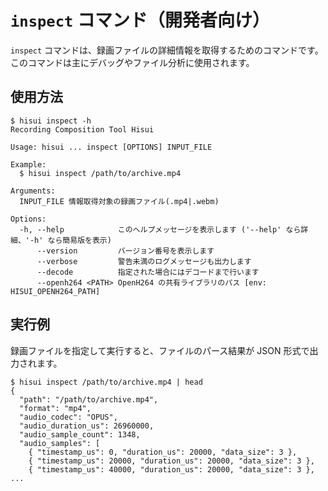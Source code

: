 # `inspect` コマンド（開発者向け）

`inspect` コマンドは、録画ファイルの詳細情報を取得するためのコマンドです。
このコマンドは主にデバッグやファイル分析に使用されます。

## 使用方法

```console
$ hisui inspect -h
Recording Composition Tool Hisui

Usage: hisui ... inspect [OPTIONS] INPUT_FILE

Example:
  $ hisui inspect /path/to/archive.mp4

Arguments:
  INPUT_FILE 情報取得対象の録画ファイル(.mp4|.webm)

Options:
  -h, --help            このヘルプメッセージを表示します ('--help' なら詳細、'-h' なら簡易版を表示)
      --version         バージョン番号を表示します
      --verbose         警告未満のログメッセージも出力します
      --decode          指定された場合にはデコードまで行います
      --openh264 <PATH> OpenH264 の共有ライブラリのパス [env: HISUI_OPENH264_PATH]
```

## 実行例

録画ファイルを指定して実行すると、ファイルのパース結果が JSON 形式で出力されます。

```console
$ hisui inspect /path/to/archive.mp4 | head
{
  "path": "/path/to/archive.mp4",
  "format": "mp4",
  "audio_codec": "OPUS",
  "audio_duration_us": 26960000,
  "audio_sample_count": 1348,
  "audio_samples": [
    { "timestamp_us": 0, "duration_us": 20000, "data_size": 3 },
    { "timestamp_us": 20000, "duration_us": 20000, "data_size": 3 },
    { "timestamp_us": 40000, "duration_us": 20000, "data_size": 3 },
...
```
